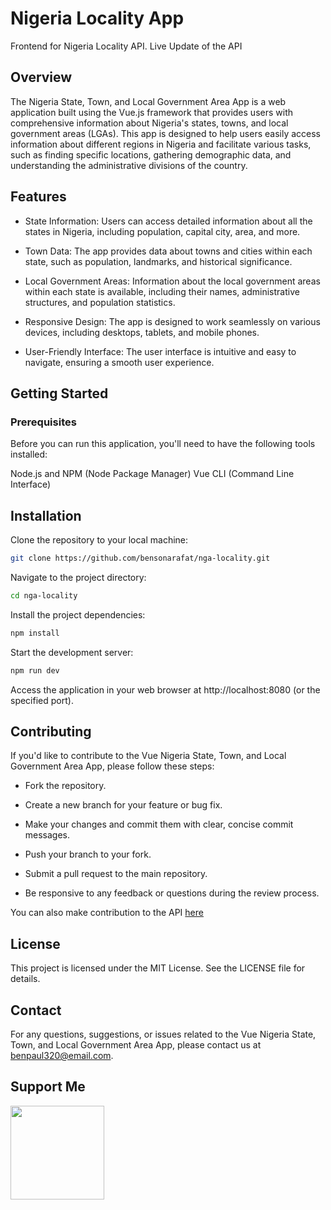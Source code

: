 # Nigeria Locality App

Frontend for Nigeria Locality API. Live Update of the API

## Overview
The  Nigeria State, Town, and Local Government Area App is a web application built using the Vue.js framework that provides users with comprehensive information about Nigeria's states, towns, and local government areas (LGAs). This app is designed to help users easily access information about different regions in Nigeria and facilitate various tasks, such as finding specific locations, gathering demographic data, and understanding the administrative divisions of the country.

## Features
 - State Information: Users can access detailed information about all the states in Nigeria, including population, capital city, area, and more.

 - Town Data: The app provides data about towns and cities within each state, such as population, landmarks, and historical significance.

 - Local Government Areas: Information about the local government areas within each state is available, including their names, administrative structures, and population statistics.

 - Responsive Design: The app is designed to work seamlessly on various devices, including desktops, tablets, and mobile phones.

 - User-Friendly Interface: The user interface is intuitive and easy to navigate, ensuring a smooth user experience.

## Getting Started
### Prerequisites
Before you can run this application, you'll need to have the following tools installed:

Node.js and NPM (Node Package Manager)
Vue CLI (Command Line Interface)

## Installation
Clone the repository to your local machine:

```bash
git clone https://github.com/bensonarafat/nga-locality.git
```

Navigate to the project directory:

```bash
cd nga-locality 
```

Install the project dependencies:

```bash
npm install
```

Start the development server:
```bash
npm run dev
```

Access the application in your web browser at http://localhost:8080 (or the specified port).

## Contributing

If you'd like to contribute to the Vue Nigeria State, Town, and Local Government Area App, please follow these steps:

- Fork the repository.

- Create a new branch for your feature or bug fix.

- Make your changes and commit them with clear, concise commit messages.

- Push your branch to your fork.

- Submit a pull request to the main repository.
 
- Be responsive to any feedback or questions during the review process.

You can also make contribution to the API [here](https://github.com/bensonarafat/nigeria_states_towns_lgas)

## License
This project is licensed under the MIT License. See the LICENSE file for details.

## Contact
For any questions, suggestions, or issues related to the Vue Nigeria State, Town, and Local Government Area App, please contact us at benpaul320@email.com.


## Support Me

<a href="https://www.buymeacoffee.com/bensonarafat"><img src="https://cdn.buymeacoffee.com/buttons/v2/default-yellow.png" width="150" /></a>